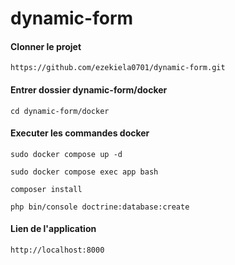 # dynamic-form

#### Clonner le projet ####

    https://github.com/ezekiela0701/dynamic-form.git

#### Entrer dossier dynamic-form/docker ####

    cd dynamic-form/docker

#### Executer les commandes docker ####

    sudo docker compose up -d

    sudo docker compose exec app bash

    composer install

    php bin/console doctrine:database:create

#### Lien de l'application ####
    http://localhost:8000




